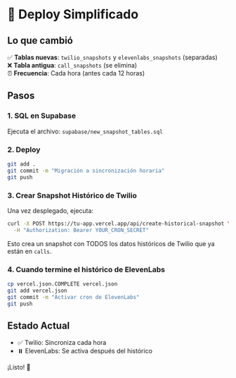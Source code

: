 # 🚀 Deploy Simplificado

## Lo que cambió

✅ **Tablas nuevas**: `twilio_snapshots` y `elevenlabs_snapshots` (separadas)  
❌ **Tabla antigua**: `call_snapshots` (se elimina)  
⏰ **Frecuencia**: Cada hora (antes cada 12 horas)

## Pasos

### 1. SQL en Supabase

Ejecuta el archivo: `supabase/new_snapshot_tables.sql`

### 2. Deploy

```bash
git add .
git commit -m "Migración a sincronización horaria"
git push
```

### 3. Crear Snapshot Histórico de Twilio

Una vez desplegado, ejecuta:
```bash
curl -X POST https://tu-app.vercel.app/api/create-historical-snapshot \
  -H "Authorization: Bearer YOUR_CRON_SECRET"
```

Esto crea un snapshot con TODOS los datos históricos de Twilio que ya están en `calls`.

### 4. Cuando termine el histórico de ElevenLabs

```bash
cp vercel.json.COMPLETE vercel.json
git add vercel.json
git commit -m "Activar cron de ElevenLabs"
git push
```

## Estado Actual

- ✅ Twilio: Sincroniza cada hora
- ⏸️ ElevenLabs: Se activa después del histórico

¡Listo! 🎉
